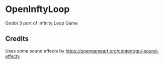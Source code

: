 # OpenInftyLoop
Godot 3 port of Infinity Loop Game

## Credits
Uses some sound effects by https://opengameart.org/content/gui-sound-effects

